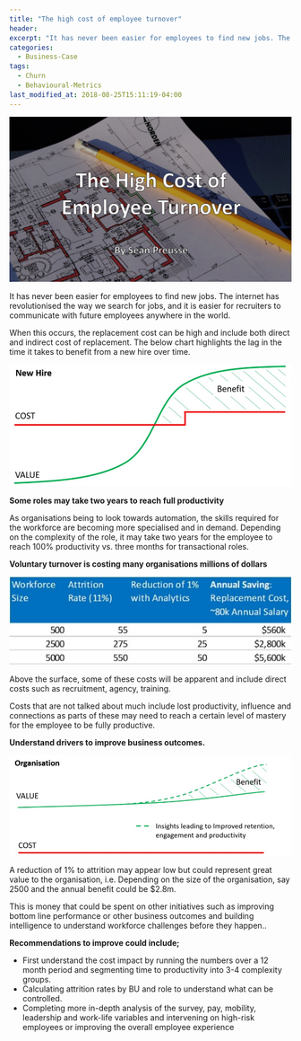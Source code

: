 ```yaml
---
title: "The high cost of employee turnover"
header:
excerpt: "It has never been easier for employees to find new jobs. The internet has revolutionised the way we search for jobs and it is easier for recruiters to communicate to future employees anywhere in the world. What can organisations do, to control for some of this?"
categories:
  - Business-Case
tags:
  - Churn
  - Behavioural-Metrics
last_modified_at: 2018-08-25T15:11:19-04:00
---
```


![](/assets/images/high_cost_of_turnover/high_cost_turnover.jpg)

It has never been easier for employees to find new jobs. The internet has revolutionised the way we search for jobs, and it is easier for recruiters to communicate with future employees anywhere in the world. 

When this occurs, the replacement cost can be high and include both direct and indirect cost of replacement. The below chart highlights the lag in the time it takes to benefit from a new hire over time.

![](/assets/images/high_cost_of_turnover/high_cost_turnover_chart.jpg)

**Some roles may take two years to reach full productivity** 

As organisations being to look towards automation, the skills required for the workforce are becoming more specialised and in demand. Depending on the complexity of the role, it may take two years for the employee to reach 100% productivity vs. three months for transactional roles. 

**Voluntary turnover is costing many organisations millions of dollars**

![](/assets/images/high_cost_of_turnover/high_cost_turnover_chart2.jpg)

Above the surface, some of these costs will be apparent and include direct costs such as recruitment, agency, training. 

Costs that are not talked about much include lost productivity, influence and connections as parts of these may need to reach a certain level of mastery for the employee to be fully productive. 

**Understand drivers to improve business outcomes.**

![](/assets/images/high_cost_of_turnover/high_cost_turnover_chart3.jpg)

A reduction of 1% to attrition may appear low but could represent great value to the organisation, i.e. Depending on the size of the organisation, say 2500 and the annual benefit could be $2.8m. 

This is money that could be spent on other initiatives such as improving bottom line performance or other business outcomes and building intelligence to understand workforce challenges before they happen.. 

**Recommendations to improve could include;**

* First understand the cost impact by running the numbers over a 12 month period and segmenting time to productivity into 3-4 complexity groups.
* Calculating attrition rates by BU and role to understand what can be controlled.
* Completing more in-depth analysis of the survey, pay, mobility, leadership and work-life variables and intervening on high-risk employees or improving the overall employee experience